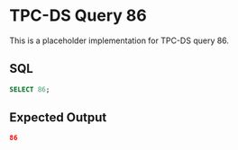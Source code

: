 # TPC-DS Query 86

This is a placeholder implementation for TPC-DS query 86.

## SQL
```sql
SELECT 86;
```

## Expected Output
```json
86
```
